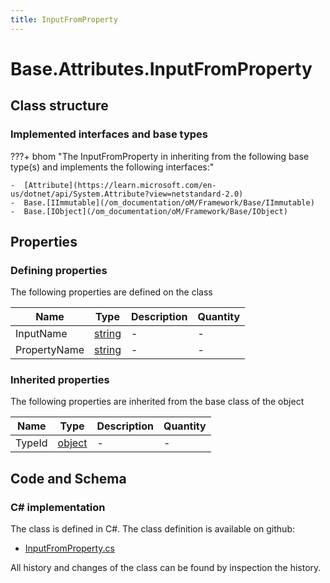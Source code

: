 ```yaml
---
title: InputFromProperty
---
```


# Base.Attributes.InputFromProperty



## Class structure

### Implemented interfaces and base types

???+ bhom "The InputFromProperty in inheriting from the following base type(s) and implements the following interfaces:"

    -  [Attribute](https://learn.microsoft.com/en-us/dotnet/api/System.Attribute?view=netstandard-2.0)
    -  Base.[IImmutable](/om_documentation/oM/Framework/Base/IImmutable)
    -  Base.[IObject](/om_documentation/oM/Framework/Base/IObject)


## Properties



### Defining properties

The following properties are defined on the class

| Name             | Type             | Description      | Quantity         |
|------------------|------------------|------------------|------------------|
| InputName | [string](https://learn.microsoft.com/en-us/dotnet/api/System.String?view=netstandard-2.0) | - | - |
| PropertyName | [string](https://learn.microsoft.com/en-us/dotnet/api/System.String?view=netstandard-2.0) | - | - |


### Inherited properties
The following properties are inherited from the base class of the object

| Name             | Type             | Description      | Quantity         |
|------------------|------------------|------------------|------------------|
| TypeId | [object](https://learn.microsoft.com/en-us/dotnet/api/System.Object?view=netstandard-2.0) | - | - |


## Code and Schema

### C# implementation

The class is defined in C#. The class definition is available on github:

- [InputFromProperty.cs](https://github.com/BHoM/BHoM/blob/develop/BHoM/Attributes\InputFromProperty.cs)

All history and changes of the class can be found by inspection the history.

